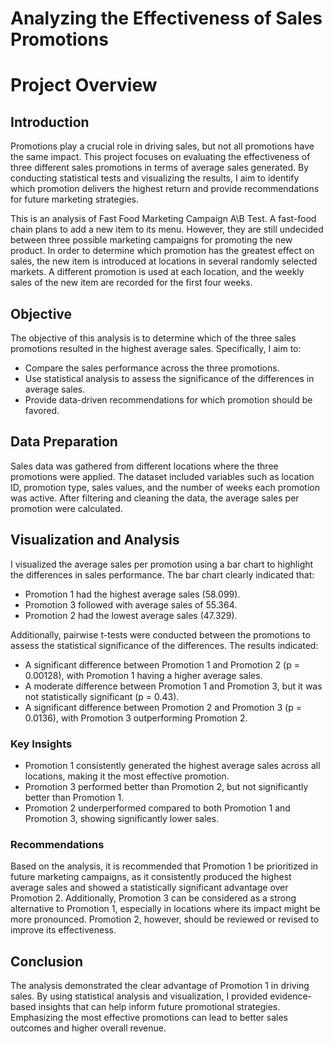 # Analyzing the Effectiveness of Sales Promotions
#  Project Overview
## Introduction
Promotions play a crucial role in driving sales, but not all promotions have the same impact. This project focuses on evaluating the effectiveness of three different sales promotions in terms of average sales generated. By conducting statistical tests and visualizing the results, I aim to identify which promotion delivers the highest return and provide recommendations for future marketing strategies.

This is an analysis of Fast Food Marketing Campaign A\B Test. A fast-food chain plans to add a new item to its menu. However, they are still undecided between three possible marketing campaigns for promoting the new product. In order to determine which promotion has the greatest effect on sales, the new item is introduced at locations in several randomly selected markets. A different promotion is used at each location, and the weekly sales of the new item are recorded for the first four weeks.

## Objective
The objective of this analysis is to determine which of the three sales promotions resulted in the highest average sales. Specifically, I aim to:

- Compare the sales performance across the three promotions.
- Use statistical analysis to assess the significance of the differences in average sales.
- Provide data-driven recommendations for which promotion should be favored.

## Data Preparation
Sales data was gathered from different locations where the three promotions were applied. The dataset included variables such as location ID, promotion type, sales values, and the number of weeks each promotion was active. After filtering and cleaning the data, the average sales per promotion were calculated.

## Visualization and Analysis
I visualized the average sales per promotion using a bar chart to highlight the differences in sales performance. The bar chart clearly indicated that:

- Promotion 1 had the highest average sales (58.099).
- Promotion 3 followed with average sales of 55.364.
- Promotion 2 had the lowest average sales (47.329).

Additionally, pairwise t-tests were conducted between the promotions to assess the statistical significance of the differences. The results indicated:

- A significant difference between Promotion 1 and Promotion 2 (p = 0.00128), with Promotion 1 having a higher average sales.
- A moderate difference between Promotion 1 and Promotion 3, but it was not statistically significant (p = 0.43).
- A significant difference between Promotion 2 and Promotion 3 (p = 0.0136), with Promotion 3 outperforming Promotion 2.

### Key Insights

- Promotion 1 consistently generated the highest average sales across all locations, making it the most effective promotion.
- Promotion 3 performed better than Promotion 2, but not significantly better than Promotion 1.
- Promotion 2 underperformed compared to both Promotion 1 and Promotion 3, showing significantly lower sales.

### Recommendations

Based on the analysis, it is recommended that Promotion 1 be prioritized in future marketing campaigns, as it consistently produced the highest average sales and showed a statistically significant advantage over Promotion 2. Additionally, Promotion 3 can be considered as a strong alternative to Promotion 1, especially in locations where its impact might be more pronounced. Promotion 2, however, should be reviewed or revised to improve its effectiveness.

## Conclusion
The analysis demonstrated the clear advantage of Promotion 1 in driving sales. By using statistical analysis and visualization, I provided evidence-based insights that can help inform future promotional strategies. Emphasizing the most effective promotions can lead to better sales outcomes and higher overall revenue.

